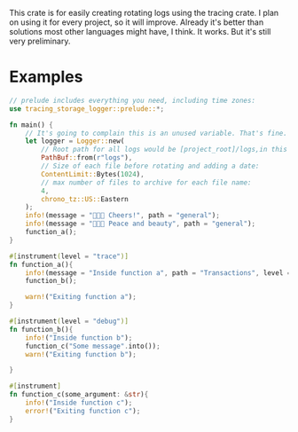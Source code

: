 <!-- cargo-rdme start -->

This crate is for easily creating rotating logs using the tracing crate.
I plan on using it for every project, so it will improve. 
Already it's better than solutions most other languages might have, I think.
It works. But it's still very preliminary.
# Examples
```rust
// prelude includes everything you need, including time zones:
use tracing_storage_logger::prelude::*;

fn main() {
    // It's going to complain this is an unused variable. That's fine. Use an "_" underscore if you wish:
    let logger = Logger::new(
        // Root path for all logs would be [project_root]/logs,in this case:
        PathBuf::from(r"logs"),
        // Size of each file before rotating and adding a date:
        ContentLimit::Bytes(1024),
        // max number of files to archive for each file name:
        4,
        chrono_tz::US::Eastern
    );
    info!(message = "🍺🍺🍺 Cheers!", path = "general");
    info!(message = "🌈🌈🌈 Peace and beauty", path = "general");
    function_a();
}

#[instrument(level = "trace")]
fn function_a(){
    info!(message = "Inside function a", path = "Transactions", level = "error");
    function_b();

    warn!("Exiting function a");
}

#[instrument(level = "debug")]
fn function_b(){
    info!("Inside function b");
    function_c("Some message".into());
    warn!("Exiting function b");

}

#[instrument]
fn function_c(some_argument: &str){
    info!("Inside function c");
    error!("Exiting function c");
}
```

<!-- cargo-rdme end -->

